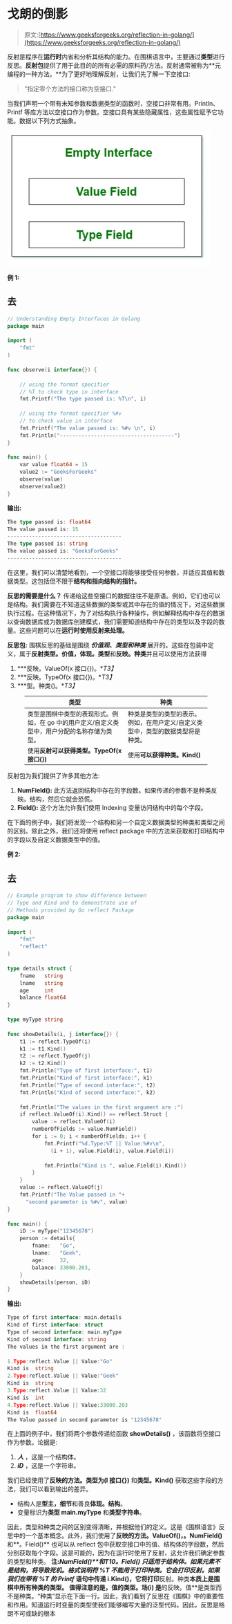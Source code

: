 # 戈朗的倒影

> 原文:[https://www.geeksforgeeks.org/reflection-in-golang/](https://www.geeksforgeeks.org/reflection-in-golang/)

反射是程序在**运行时**内省和分析其结构的能力。在围棋语言中，主要通过**类型**进行反思。**反射包**提供了用于此目的的所有必需的原料药/方法。反射通常被称为**元编程的一种方法。**为了更好地理解反射，让我们先了解一下空接口:

> "指定零个方法的接口称为空接口."

当我们声明一个带有未知参数和数据类型的函数时，空接口非常有用。Println、Printf 等库方法以空接口作为参数。空接口具有某些隐藏属性，这些属性赋予它功能。数据以下列方式抽象。

![Empty-Interface-in-Golang](img/616a2d481b9279a62de8823be5d7ab5c.png)

**例 1:**

## 去

```go
// Understanding Empty Interfaces in Golang
package main

import (
    "fmt"
)

func observe(i interface{}) {

    // using the format specifier
    // %T to check type in interface
    fmt.Printf("The type passed is: %T\n", i)

    // using the format specifier %#v
    // to check value in interface
    fmt.Printf("The value passed is: %#v \n", i)
    fmt.Println("-------------------------------------")
}

func main() {
    var value float64 = 15
    value2 := "GeeksForGeeks"
    observe(value)
    observe(value2)
}
```

**输出:**

```go
The type passed is: float64
The value passed is: 15 
-------------------------------------
The type passed is: string
The value passed is: "GeeksForGeeks" 
-------------------------------------
```

在这里，我们可以清楚地看到，一个空接口将能够接受任何参数，并适应其值和数据类型。这包括但不限于**结构和指向结构的指针。**

**反思的需要是什么？**
传递给这些空接口的数据往往不是原语。例如，它们也可以是结构。我们需要在不知道这些数据的类型或其中存在的值的情况下，对这些数据执行过程。在这种情况下，为了对结构执行各种操作，例如解释结构中存在的数据以查询数据库或为数据库创建模式，我们需要知道结构中存在的类型以及字段的数量。这些问题可以在**运行时使用反射来处理。**

**反思包:**
围棋反思的基础是围绕 ***价值观、类型和种类*** 展开的。这些在包装中定义，属于**反射类型。价值，体现。类型**和**反映。种类**并且可以使用方法获得

1.  ***反映。ValueOf(x 接口{})。**T3】*
2.  ***反映。TypeOf(x 接口{})。**T3】*
3.  ***型。种类()。**T3】*

<figure class="table">

| 类型 | 种类 |
| --- | --- |
| 类型是围棋中类型的表现形式。例如，在 go 中的用户定义/自定义类型中，用户分配的名称存储为类型。 | 种类是类型的类型的表示。例如，在用户定义/自定义类型中，类型的数据类型将是种类。 |
| 使用**反射可以获得类型。TypeOf(x 接口{})** | 使用**可以获得种类。Kind()** |

</figure>

反射包为我们提供了许多其他方法:

1.  **NumField():** 此方法返回结构中存在的字段数。如果传递的参数不是种类反映。结构，然后它就会恐慌。
2.  **Field():** 这个方法允许我们使用 Indexing 变量访问结构中的每个字段。

在下面的例子中，我们将发现一个结构和另一个自定义数据类型的种类和类型之间的区别。除此之外，我们还将使用 reflect package 中的方法来获取和打印结构中的字段以及自定义数据类型中的值。

**例 2:**

## 去

```go
// Example program to show difference between
// Type and Kind and to demonstrate use of
// Methods provided by Go reflect Package
package main

import (
    "fmt"
    "reflect"
)

type details struct {
    fname   string
    lname   string
    age     int
    balance float64
}

type myType string

func showDetails(i, j interface{}) {
    t1 := reflect.TypeOf(i)
    k1 := t1.Kind()
    t2 := reflect.TypeOf(j)
    k2 := t2.Kind()
    fmt.Println("Type of first interface:", t1)
    fmt.Println("Kind of first interface:", k1)
    fmt.Println("Type of second interface:", t2)
    fmt.Println("Kind of second interface:", k2)

    fmt.Println("The values in the first argument are :")
    if reflect.ValueOf(i).Kind() == reflect.Struct {
        value := reflect.ValueOf(i)
        numberOfFields := value.NumField()
        for i := 0; i < numberOfFields; i++ {
            fmt.Printf("%d.Type:%T || Value:%#v\n",
              (i + 1), value.Field(i), value.Field(i))

            fmt.Println("Kind is ", value.Field(i).Kind())
        }
    }
    value := reflect.ValueOf(j)
    fmt.Printf("The Value passed in "+
      "second parameter is %#v", value)
}

func main() {
    iD := myType("12345678")
    person := details{
        fname:   "Go",
        lname:   "Geek",
        age:     32,
        balance: 33000.203,
    }
    showDetails(person, iD)
}
```

**输出:**

```go
Type of first interface: main.details
Kind of first interface: struct
Type of second interface: main.myType
Kind of second interface: string
The values in the first argument are :

1.Type:reflect.Value || Value:"Go"
Kind is  string
2.Type:reflect.Value || Value:"Geek"
Kind is  string
3.Type:reflect.Value || Value:32
Kind is  int
4.Type:reflect.Value || Value:33000.203
Kind is  float64
The Value passed in second parameter is "12345678"
```

在上面的例子中，我们将两个参数传递给函数 **showDetails()** ，该函数将空接口作为参数。论据是:

1.  ***人*** ，这是一个结构体。
2.  ***iD*** ，这是一个字符串。

我们已经使用了**反映的方法。类型为(I 接口{})** 和**类型。Kind()** 获取这些字段的方法，我们可以看到输出的差异。

*   结构人是**型主，细节**和善良**体现。结构**。
*   变量标识为**类型 main.myType** 和**类型字符串**。

因此，类型和种类之间的区别变得清晰，并根据他们的定义。这是《围棋语言》反思中的一个基本概念。此外，我们使用了**反映的方法。ValueOf()，。NumField()** 和**。Field()** 也可以从 reflect 包中获取空接口中的值、结构体的字段数，然后分别获取每个字段。这是可能的，因为在运行时使用了反射，这允许我们确定参数的类型和种类。
**注:****NumField()**和*T10。Field()* 只适用于结构体。如果元素不是结构，将导致死机。格式说明符 **%T** 不能用于打印种类。它会打印*反射。如果我们在带有 **%T** 的 Printf* 语句中传递 i.Kind()，它将打印**反射。种类**本质上是围棋中所有种类的类型。
值得注意的是，**值的类型。场(i)** 是**的反映。值**是类型而不是种类。“种类”显示在下面一行。因此，我们看到了反思在《围棋》中的重要性和作用。知道运行时变量的类型使我们能够编写大量的泛型代码。因此，反思是格朗不可或缺的根本
